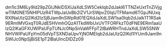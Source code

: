 dm1lc3M6Ly9ld29pZGlJNklDSXlJaXdLSW5Ceklqb2dJakl6TTNZeUxtTnZiVjgwTlM0NE15NHlPUzR4TWpJaUxBb2lZV1JrSWpvZ0lqUTFMamd6TGpJNUxqRXlNaUlzQ2lKd2IzSjBJam9nSWpRd01EQXdJaXdLSW1sa0lqb2dJalk1T1RSak9ERmlMVGxqT0RJdE5HVmhOQzA1TkdWbUxUVTFORFkzT0dFNE9ERm1aaUlzQ2lKaGFXUWlPaUFpTUNJc0NpSnVaWFFpT2lBaWRHTndJaXdLSW5SNWNHVWlPaUFpYm05dVpTSXNDaUpvYjNOMElqb2dJaUlzQ2lKd1lYUm9Jam9nSWlJc0NpSjBiSE1pT2lBaUlncDlDZz09
